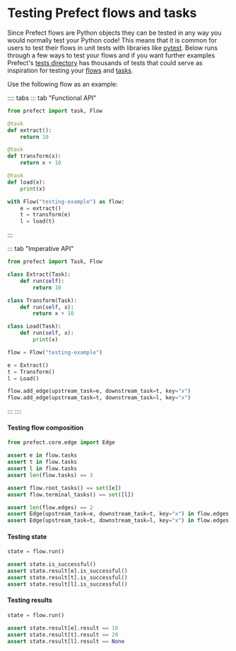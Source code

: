 # Testing Prefect flows and tasks

Since Prefect flows are Python objects they can be tested in any way you would normally test your Python code! This means that it is common for users to test their flows in unit tests with libraries like [pytest](https://docs.pytest.org/en/latest/). Below runs through a few ways to test your flows and if you want further examples Prefect's [tests directory](https://github.com/PrefectHQ/prefect/tree/master/tests) has thousands of tests that could serve as inspiration for testing your [flows](https://github.com/PrefectHQ/prefect/blob/master/tests/core/test_flow.py) and [tasks](https://github.com/PrefectHQ/prefect/blob/master/tests/core/test_task.py).

Use the following flow as an example:

:::: tabs
::: tab "Functional API"
```python
from prefect import task, Flow

@task
def extract():
    return 10

@task
def transform(x):
    return x + 10

@task
def load(x):
    print(x)

with Flow("testing-example") as flow:
    e = extract()
    t = transform(e)
    l = load(t)
```
:::

::: tab "Imperative API"
```python
from prefect import Task, Flow

class Extract(Task):
    def run(self):
        return 10

class Transform(Task):
    def run(self, x):
        return x + 10

class Load(Task):
    def run(self, x):
        print(x)

flow = Flow("testing-example")

e = Extract()
t = Transform()
l = Load()

flow.add_edge(upstream_task=e, downstream_task=t, key="x")
flow.add_edge(upstream_task=t, downstream_task=l, key="x")
```
:::
::::

#### Testing flow composition

```python
from prefect.core.edge import Edge

assert e in flow.tasks
assert t in flow.tasks
assert l in flow.tasks
assert len(flow.tasks) == 3

assert flow.root_tasks() == set([e])
assert flow.terminal_tasks() == set([l])

assert len(flow.edges) == 2
assert Edge(upstream_task=e, downstream_task=t, key="x") in flow.edges
assert Edge(upstream_task=t, downstream_task=l, key="x") in flow.edges
```

#### Testing state

```python
state = flow.run()

assert state.is_successful()
assert state.result[e].is_successful()
assert state.result[t].is_successful()
assert state.result[l].is_successful()
```

#### Testing results

```python
state = flow.run()

assert state.result[e].result == 10
assert state.result[t].result == 20
assert state.result[l].result == None
```